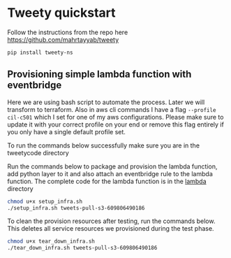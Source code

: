 # Tweety quickstart
Follow the instructions from the repo here https://github.com/mahrtayyab/tweety

```sh
pip install tweety-ns
```

## Provisioning simple lambda function with eventbridge
Here we are using bash script to automate the process. Later we will transform to terraform.
Also in aws cli commands I have a flag `--profile cil-c501` which I set for one of my aws configurations. Please make sure to update it
with your correct profile on your end or remove this flag entirely if you only have a single default profile set.

To run the commands below successfully make sure you are in the tweetycode directory

Run the commands below to package and provision the lambda function, add python layer to it and also attach an eventbridge rule to the lambda function.
The complete code for the lambda function is in the [lambda](./lambda/) directory

```sh
chmod u+x setup_infra.sh
./setup_infra.sh tweets-pull-s3-609806490186
```

To clean the provision resources after testing, run the commands below. This deletes all service resources we provisioned during the test phase.

```sh
chmod u+x tear_down_infra.sh
./tear_down_infra.sh tweets-pull-s3-609806490186
```
